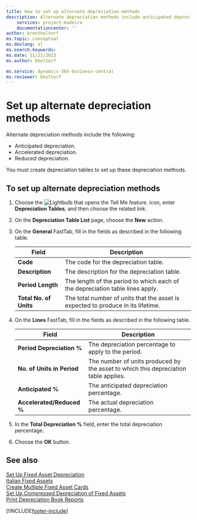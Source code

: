 ```yaml
---
title: How to set up alternate depreciation methods
description: Alternate depreciation methods include anticipated depreciation, accelerated depreciation, and reduced depreciation.
    services: project-madeira 
    documentationcenter: ''
author: brentholtorf
ms.topic: conceptual
ms.devlang: al
ms.search.keywords:
ms.date: 11/21/2023
ms.author: bholtorf

ms.service: dynamics-365-business-central
ms.reviewer: bholtorf
---
```

# Set up alternate depreciation methods
Alternate depreciation methods include the following:  

- Anticipated depreciation.  
- Accelerated depreciation.  
- Reduced depreciation.  

You must create depreciation tables to set up these depreciation methods.  

## To set up alternate depreciation methods  

1.  Choose the ![Lightbulb that opens the Tell Me feature.](../../media/ui-search/search_small.png "Tell me what you want to do") icon, enter **Depreciation Tables**, and then choose the related link.  
2.  On the **Depreciation Table List** page, choose the **New** action.  
3.  On the **General** FastTab, fill in the fields as described in the following table.  

    |Field|Description|  
    |---------------------------------|---------------------------------------|  
    |**Code**|The code for the depreciation table.|  
    |**Description**|The description for the depreciation table.|  
    |**Period Length**|The length of the period to which each of the depreciation table lines apply.|  
    |**Total No. of Units**|The total number of units that the asset is expected to produce in its lifetime.|  

4.  On the **Lines** FastTab, fill in the fields as described in the following table.  

    |Field|Description|  
    |---------------------------------|---------------------------------------|  
    |**Period Depreciation %**|The depreciation percentage to apply to the period.|  
    |**No. of Units in Period**|The number of units produced by the asset to which this depreciation table applies.|  
    |**Anticipated %**|The anticipated depreciation percentage.|  
    |**Accelerated/Reduced %**|The actual depreciation percentage.|  

5.  In the **Total Depreciation %** field, enter the total depreciation percentage.  
6.  Choose the **OK** button.  

## See also  
 [Set Up Fixed Asset Depreciation](../../fa-how-setup-depreciation.md)   
 [Italian Fixed Assets](italian-fixed-assets.md)   
 [Create Multiple Fixed Asset Cards](how-to-create-multiple-fixed-asset-cards.md)   
 [Set Up Compressed Depreciation of Fixed Assets](how-to-set-up-compressed-depreciation-of-fixed-assets.md)   
 [Print Depreciation Book Reports](how-to-print-depreciation-book-reports.md)


[!INCLUDE[footer-include](../../includes/footer-banner.md)]